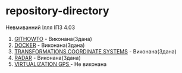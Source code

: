 # repository-directory
Невмиванний Ілля ІПЗ 4.03

1. [GITHOWTO](https://github.com/winxzone/githowto-tutorial) - Виконана(Здана)
2. [DOCKER](https://github.com/winxzone/docker) - Виконана(Здана)
3. [TRANSFORMATIONS COORDINATE SYSTEMS](https://github.com/winxzone/Coordinate-Systems) - Виконана(Здана)
4. [RADAR](https://github.com/winxzone/RADAR) - Виконана(Здана)
5. [VIRTUALIZATION GPS ](https://github.com/winxzone/virtualization-gps) - Не виконана
